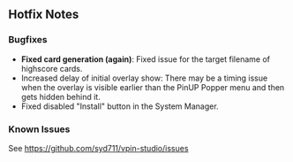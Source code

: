 ## Hotfix Notes

### Bugfixes

- **Fixed card generation (again)**: Fixed issue for the target filename of highscore cards.
- Increased delay of initial overlay show: There may be a timing issue when the overlay is visible earlier than the PinUP Popper menu and then gets hidden behind it.
- Fixed disabled "Install" button in the System Manager.

### Known Issues

See https://github.com/syd711/vpin-studio/issues
